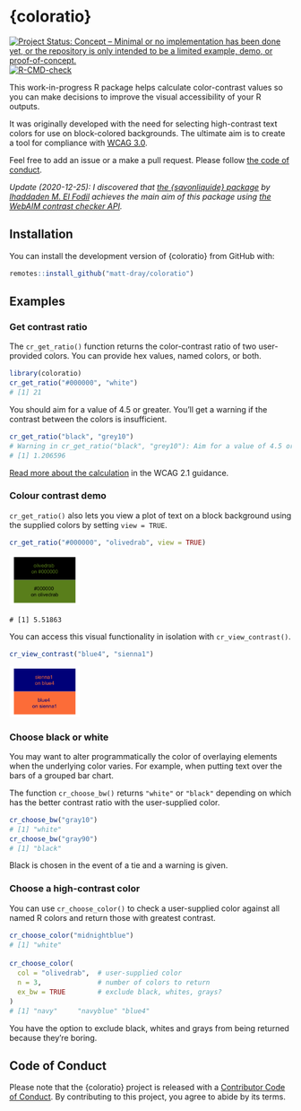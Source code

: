
<!-- README.md is generated from README.Rmd. Please edit that file -->

# {coloratio}

<!-- badges: start -->

[![Project Status: Concept – Minimal or no implementation has been done
yet, or the repository is only intended to be a limited example, demo,
or
proof-of-concept.](https://www.repostatus.org/badges/latest/concept.svg)](https://www.repostatus.org/#concept)
[![R-CMD-check](https://github.com/matt-dray/coloratio/workflows/R-CMD-check/badge.svg)](https://github.com/matt-dray/coloratio/actions)
<!-- badges: end -->

This work-in-progress R package helps calculate color-contrast values so
you can make decisions to improve the visual accessibility of your R
outputs.

It was originally developed with the need for selecting high-contrast
text colors for use on block-colored backgrounds. The ultimate aim is to
create a tool for compliance with [WCAG
3.0](https://w3c.github.io/silver/guidelines/).

Feel free to add an issue or a make a pull request. Please follow [the
code of
conduct](https://www.contributor-covenant.org/version/2/0/code_of_conduct/).

*Update (2020-12-25): I discovered that [the {savonliquide}
package](https://github.com/feddelegrand7/savonliquide) by [Ihaddaden M.
El Fodil](https://twitter.com/moh_fodil) achieves the main aim of this
package using [the WebAIM contrast checker
API](https://webaim.org/resources/contrastchecker/).*

## Installation

You can install the development version of {coloratio} from GitHub with:

``` r
remotes::install_github("matt-dray/coloratio")
```

## Examples

### Get contrast ratio

The `cr_get_ratio()` function returns the color-contrast ratio of two
user-provided colors. You can provide hex values, named colors, or both.

``` r
library(coloratio)
cr_get_ratio("#000000", "white")
# [1] 21
```

You should aim for a value of 4.5 or greater. You’ll get a warning if
the contrast between the colors is insufficient.

``` r
cr_get_ratio("black", "grey10")
# Warning in cr_get_ratio("black", "grey10"): Aim for a value of 4.5 or higher.
# [1] 1.206596
```

[Read more about the
calculation](https://www.w3.org/TR/WCAG/#dfn-relative-luminance) in the
WCAG 2.1 guidance.

### Colour contrast demo

`cr_get_ratio()` also lets you view a plot of text on a block background
using the supplied colors by setting `view = TRUE`.

``` r
cr_get_ratio("#000000", "olivedrab", view = TRUE)
```

<img src="man/figures/README-demo-example-1.png" width="25%" />

    # [1] 5.51863

You can access this visual functionality in isolation with
`cr_view_contrast()`.

``` r
cr_view_contrast("blue4", "sienna1")
```

<img src="man/figures/README-demo-2-example-1.png" width="25%" />

### Choose black or white

You may want to alter programmatically the color of overlaying elements
when the underlying color varies. For example, when putting text over
the bars of a grouped bar chart.

The function `cr_choose_bw()` returns `"white"` or `"black"` depending
on which has the better contrast ratio with the user-supplied color.

``` r
cr_choose_bw("gray10")
# [1] "white"
cr_choose_bw("gray90")
# [1] "black"
```

Black is chosen in the event of a tie and a warning is given.

### Choose a high-contrast color

You can use `cr_choose_color()` to check a user-supplied color against
all named R colors and return those with greatest contrast.

``` r
cr_choose_color("midnightblue")
# [1] "white"

cr_choose_color(
  col = "olivedrab",  # user-supplied color
  n = 3,              # number of colors to return
  ex_bw = TRUE        # exclude black, whites, grays?
)
# [1] "navy"     "navyblue" "blue4"
```

You have the option to exclude black, whites and grays from being
returned because they’re boring.

## Code of Conduct

Please note that the {coloratio} project is released with a [Contributor
Code of
Conduct](https://contributor-covenant.org/version/2/0/CODE_OF_CONDUCT.html).
By contributing to this project, you agree to abide by its terms.
